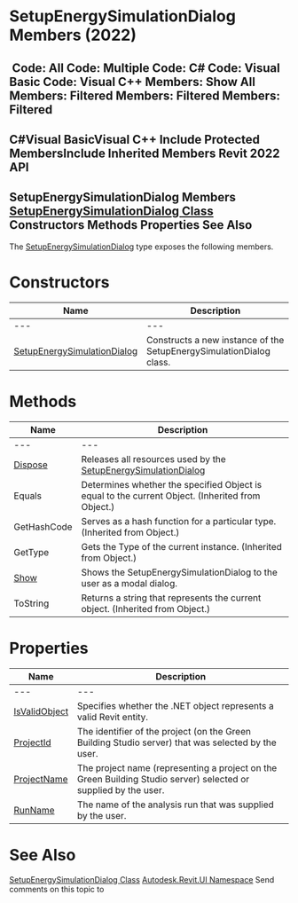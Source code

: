 # SetupEnergySimulationDialog Members (2022)

﻿
 Code: All Code: Multiple Code: C# Code: Visual Basic Code: Visual C++  Members: Show All Members: Filtered Members: Filtered Members: Filtered   
---  
C#Visual BasicVisual C++
Include Protected MembersInclude Inherited Members
Revit 2022 API  
---  
SetupEnergySimulationDialog Members  
[SetupEnergySimulationDialog Class](e5d4bb87-459a-f136-0eac-fa9d93bafaaa.md "SetupEnergySimulationDialog Class") Constructors Methods Properties See Also  
---  
The [SetupEnergySimulationDialog](e5d4bb87-459a-f136-0eac-fa9d93bafaaa.md "SetupEnergySimulationDialog Class") type exposes the following members.
# Constructors
| Name | Description |
| --- | --- |
| --- | --- | --- |
| [SetupEnergySimulationDialog](97d9517d-eff5-8b0f-055a-0ea305c17cf0.md "SetupEnergySimulationDialog Constructor") | Constructs a new instance of the SetupEnergySimulationDialog class. |

# Methods
| Name | Description |
| --- | --- |
| --- | --- | --- |
| [Dispose](9d390695-c996-356f-836e-a383521373ed.md "Dispose Method") | Releases all resources used by the [SetupEnergySimulationDialog](e5d4bb87-459a-f136-0eac-fa9d93bafaaa.md "SetupEnergySimulationDialog Class") |
| Equals | Determines whether the specified Object is equal to the current Object. (Inherited from Object.) |
| GetHashCode | Serves as a hash function for a particular type.  (Inherited from Object.) |
| GetType | Gets the Type of the current instance. (Inherited from Object.) |
| [Show](871786f7-ffcd-d593-83e3-24551d5d08fe.md "Show Method") | Shows the SetupEnergySimulationDialog to the user as a modal dialog. |
| ToString | Returns a string that represents the current object. (Inherited from Object.) |

# Properties
| Name | Description |
| --- | --- |
| --- | --- | --- |
| [IsValidObject](0e4ce4b6-2833-9d1a-b717-ecfc4ddc3046.md "IsValidObject Property") | Specifies whether the .NET object represents a valid Revit entity. |
| [ProjectId](8aafd61f-d46d-2b47-78f6-0bcf6a3b5d23.md "ProjectId Property") | The identifier of the project (on the Green Building Studio server) that was selected by the user. |
| [ProjectName](29b14665-3305-8aab-95b6-1d69aeea7d44.md "ProjectName Property") | The project name (representing a project on the Green Building Studio server) selected or supplied by the user. |
| [RunName](c62a9956-2d7c-7d40-e450-78183c10d00d.md "RunName Property") | The name of the analysis run that was supplied by the user. |

# See Also
[SetupEnergySimulationDialog Class](e5d4bb87-459a-f136-0eac-fa9d93bafaaa.md "SetupEnergySimulationDialog Class")
[Autodesk.Revit.UI Namespace](e86fd90a-8957-02a6-da7f-ced248966e3e.md "Autodesk.Revit.UI Namespace")
Send comments on this topic to 